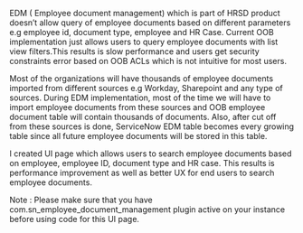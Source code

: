 EDM ( Employee document management) which is part of HRSD product doesn’t allow query of employee documents based on different parameters e.g employee id, document type, employee and HR Case.
Current OOB implementation just allows users to query employee documents with list view filters.This results is slow performance and users get security constraints  error based on OOB ACLs which is not intuitive for most users.

Most of the organizations will have thousands of employee documents imported from different sources e.g Workday, Sharepoint and any type of sources.
During EDM implementation, most of the time we will have to import employee documents from these sources and OOB employee document table will contain thousands of documents.
Also, after cut off from these sources is done, ServiceNow EDM table becomes every growing table since all future employee documents will be stored in this table.

I created UI page which allows users to search employee documents based on employee, employee ID, document type and HR case.
This results is performance improvement as well as better UX for end users to search employee documents.



Note : Please make sure that you have com.sn_employee_document_management plugin active on your instance before using code for this UI page.

